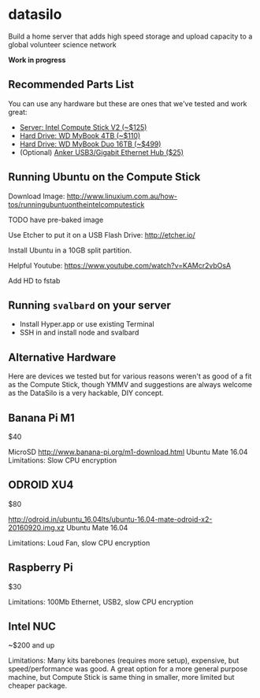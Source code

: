 # datasilo

Build a home server that adds high speed storage and upload capacity to a global volunteer science network

**Work in progress**

## Recommended Parts List

You can use any hardware but these are ones that we've tested and work great:

- [Server: Intel Compute Stick V2 (~$125)](https://www.amazon.com/gp/product/B01AZC4NHS/ref=as_li_tl?ie=UTF8&tag=datproject-20&camp=1789&creative=9325&linkCode=as2&creativeASIN=B01AZC4NHS&linkId=df633291eb6a1066699506cba2987ac2)
- [Hard Drive: WD MyBook 4TB (~$110)](https://www.amazon.com/gp/product/B01LQQHL4E/ref=as_li_tl?ie=UTF8&tag=datproject-20&camp=1789&creative=9325&linkCode=as2&creativeASIN=B01LQQHL4E&linkId=82948e95904232adfce2cf1b7caaf725)
- [Hard Drive: WD MyBook Duo 16TB (~$499)](https://www.amazon.com/gp/product/B01B6BN1CU/ref=as_li_tl?ie=UTF8&tag=datproject-20&camp=1789&creative=9325&linkCode=as2&creativeASIN=B01B6BN1CU&linkId=0e7415c88239907dba15a73be9ef6fb4)
- (Optional) [Anker USB3/Gigabit Ethernet Hub ($25)](https://www.amazon.com/gp/product/B014ZOJX7W/ref=as_li_tl?ie=UTF8&tag=datproject-20&camp=1789&creative=9325&linkCode=as2&creativeASIN=B014ZOJX7W&linkId=73bc96dfe36120b60846299d07d689d7)

## Running Ubuntu on the Compute Stick

Download Image: http://www.linuxium.com.au/how-tos/runningubuntuontheintelcomputestick

TODO have pre-baked image

Use Etcher to put it on a USB Flash Drive: http://etcher.io/

Install Ubuntu in a 10GB split partition.

Helpful Youtube: https://www.youtube.com/watch?v=KAMcr2vbOsA

Add HD to fstab

## Running `svalbard` on your server

- Install Hyper.app or use existing Terminal
- SSH in and install node and svalbard


## Alternative Hardware

Here are devices we tested but for various reasons weren't as good of a fit as the Compute Stick, though YMMV and suggestions are always welcome as the DataSilo is a very hackable, DIY concept.

## Banana Pi M1

$40

MicroSD
http://www.banana-pi.org/m1-download.html Ubuntu Mate 16.04
Limitations: Slow CPU encryption

## ODROID XU4

$80

http://odroid.in/ubuntu_16.04lts/ubuntu-16.04-mate-odroid-x2-20160920.img.xz Ubuntu Mate 16.04

Limitations: Loud Fan, slow CPU encryption

## Raspberry Pi

$30

Limitations: 100Mb Ethernet, USB2, slow CPU encryption

## Intel NUC

~$200 and up

Limitations: Many kits barebones (requires more setup), expensive, but speed/performance was good. A great option for a more general purpose machine, but Compute Stick is same thing in smaller, more limited but cheaper package.
